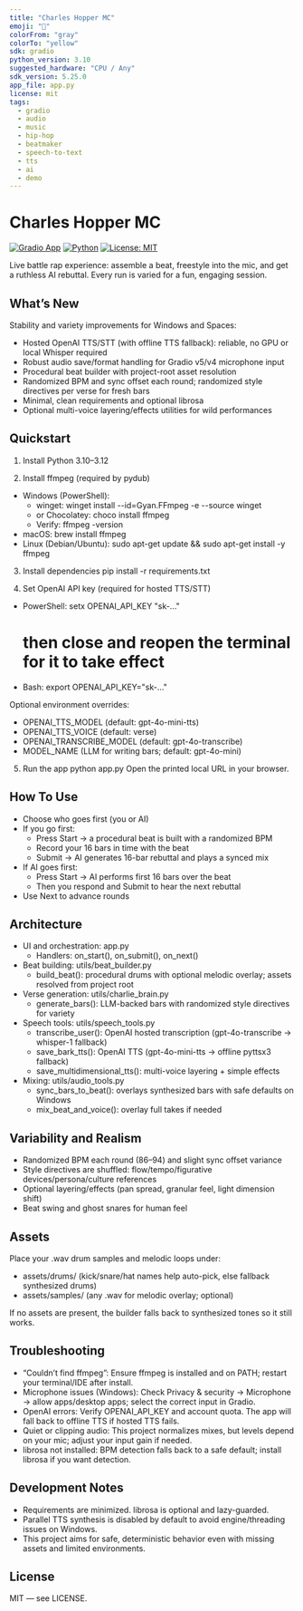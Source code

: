 ```yaml
---
title: "Charles Hopper MC"
emoji: "🎤"
colorFrom: "gray"
colorTo: "yellow"
sdk: gradio
python_version: 3.10
suggested_hardware: "CPU / Any"
sdk_version: 5.25.0
app_file: app.py
license: mit
tags:
  - gradio
  - audio
  - music
  - hip-hop
  - beatmaker
  - speech-to-text
  - tts
  - ai
  - demo
---
```


# Charles Hopper MC

[![Gradio App](https://img.shields.io/badge/Gradio-App-orange?logo=Gradio&logoColor=white&style=for-the-badge)](https://gradio.app/)
[![Python](https://img.shields.io/badge/Python-3.10--3.12-blue?logo=python&logoColor=white&style=for-the-badge)](https://www.python.org/)
[![License: MIT](https://img.shields.io/badge/License-MIT-green?style=for-the-badge)](LICENSE)

Live battle rap experience: assemble a beat, freestyle into the mic, and get a ruthless AI rebuttal. Every run is varied for a fun, engaging session.

## What’s New

Stability and variety improvements for Windows and Spaces:

- Hosted OpenAI TTS/STT (with offline TTS fallback): reliable, no GPU or local Whisper required
- Robust audio save/format handling for Gradio v5/v4 microphone input
- Procedural beat builder with project-root asset resolution
- Randomized BPM and sync offset each round; randomized style directives per verse for fresh bars
- Minimal, clean requirements and optional librosa
- Optional multi-voice layering/effects utilities for wild performances

## Quickstart

1) Install Python 3.10–3.12

2) Install ffmpeg (required by pydub)
- Windows (PowerShell):
  - winget:
    winget install --id=Gyan.FFmpeg -e --source winget
  - or Chocolatey:
    choco install ffmpeg
  - Verify:
    ffmpeg -version
- macOS:
  brew install ffmpeg
- Linux (Debian/Ubuntu):
  sudo apt-get update && sudo apt-get install -y ffmpeg

3) Install dependencies
pip install -r requirements.txt

4) Set OpenAI API key (required for hosted TTS/STT)
- PowerShell:
  setx OPENAI_API_KEY "sk-..." 
  # then close and reopen the terminal for it to take effect
- Bash:
  export OPENAI_API_KEY="sk-..."

Optional environment overrides:
- OPENAI_TTS_MODEL (default: gpt-4o-mini-tts)
- OPENAI_TTS_VOICE (default: verse)
- OPENAI_TRANSCRIBE_MODEL (default: gpt-4o-transcribe)
- MODEL_NAME (LLM for writing bars; default: gpt-4o-mini)

5) Run the app
python app.py
Open the printed local URL in your browser.

## How To Use

- Choose who goes first (you or AI)
- If you go first:
  - Press Start → a procedural beat is built with a randomized BPM
  - Record your 16 bars in time with the beat
  - Submit → AI generates 16-bar rebuttal and plays a synced mix
- If AI goes first:
  - Press Start → AI performs first 16 bars over the beat
  - Then you respond and Submit to hear the next rebuttal
- Use Next to advance rounds

## Architecture

- UI and orchestration: app.py
  - Handlers: on_start(), on_submit(), on_next()
- Beat building: utils/beat_builder.py
  - build_beat(): procedural drums with optional melodic overlay; assets resolved from project root
- Verse generation: utils/charlie_brain.py
  - generate_bars(): LLM-backed bars with randomized style directives for variety
- Speech tools: utils/speech_tools.py
  - transcribe_user(): OpenAI hosted transcription (gpt-4o-transcribe → whisper-1 fallback)
  - save_bark_tts(): OpenAI TTS (gpt-4o-mini-tts → offline pyttsx3 fallback)
  - save_multidimensional_tts(): multi-voice layering + simple effects
- Mixing: utils/audio_tools.py
  - sync_bars_to_beat(): overlays synthesized bars with safe defaults on Windows
  - mix_beat_and_voice(): overlay full takes if needed

## Variability and Realism

- Randomized BPM each round (86–94) and slight sync offset variance
- Style directives are shuffled: flow/tempo/figurative devices/persona/culture references
- Optional layering/effects (pan spread, granular feel, light dimension shift)
- Beat swing and ghost snares for human feel

## Assets

Place your .wav drum samples and melodic loops under:
- assets/drums/ (kick/snare/hat names help auto-pick, else fallback synthesized drums)
- assets/samples/ (any .wav for melodic overlay; optional)

If no assets are present, the builder falls back to synthesized tones so it still works.

## Troubleshooting

- “Couldn’t find ffmpeg”: Ensure ffmpeg is installed and on PATH; restart your terminal/IDE after install.
- Microphone issues (Windows): Check Privacy & security → Microphone → allow apps/desktop apps; select the correct input in Gradio.
- OpenAI errors: Verify OPENAI_API_KEY and account quota. The app will fall back to offline TTS if hosted TTS fails.
- Quiet or clipping audio: This project normalizes mixes, but levels depend on your mic; adjust your input gain if needed.
- librosa not installed: BPM detection falls back to a safe default; install librosa if you want detection.

## Development Notes

- Requirements are minimized. librosa is optional and lazy-guarded.
- Parallel TTS synthesis is disabled by default to avoid engine/threading issues on Windows.
- This project aims for safe, deterministic behavior even with missing assets and limited environments.

## License

MIT — see LICENSE.